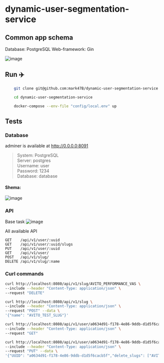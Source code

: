 # dynamic-user-segmentation-service

## Common app schema

Database: PostgreSQL
Web-framework: Gin

![image](https://github.com/mark47B/dynamic-user-segmentation-service/assets/43784470/79c8d544-3d6e-49ae-961f-e5ec9ca6e86f)


## Run ✈️

```bash
    git clone git@github.com:mark47B/dynamic-user-segmentation-service.git
```

```bash
    cd dynamic-user-segmentation-service
```

```bash
    docker-compose --env-file "config/local.env" up
```

## Tests 
### Database 

adminer is available at http://0.0.0.0:8091

> System: PostgreSQL </br>
> Server: postgres </br>
> Username: user </br>
> Password: 1234 </br>
> Database: database </br>

#### Shema: 
![image](https://github.com/mark47B/dynamic-user-segmentation-service/assets/43784470/294ec6b0-0da2-4ce8-8bbf-3bdd4a811e7e)

### API
Base task
![image](https://github.com/mark47B/dynamic-user-segmentation-service/assets/43784470/c1c63138-5196-4a91-8a4e-68b26f9291ec)

All available API
```
GET    /api/v1/user/:uuid
GET    /api/v1/user/:uuid/slugs  
PUT    /api/v1/user/:uuid     
GET    /api/v1/user/             
POST   /api/v1/slug/
DELETE /api/v1/slug/:name
```

### Curl commands

```bash
curl http://localhost:8080/api/v1/slug/AVITO_PERFORMANCE_VAS \
--include --header "Content-Type: application/json" \
--request "DELETE"
```

```bash
curl http://localhost:8080/api/v1/slug \
--include --header "Content-Type: application/json" \
--request "POST" --data \
'{"name": "AVITO_TEST_SLUG"}'
```


```bash
curl http://localhost:8080/api/v1/user/a0634d91-f178-4e86-9ddb-d1d5f6cacb5f \
--include --header "Content-Type: application/json" \
--request "GET"
```

```bash
curl http://localhost:8080/api/v1/user/a0634d91-f178-4e86-9ddb-d1d5f6cacb5f \
--include --header "Content-Type: application/json" \
--request "PUT" --data \
'{"UUID": "a0634d91-f178-4e86-9ddb-d1d5f6cacb5f","delete_slugs": ["AVITO_DISCOUNT_10", "AVITO_PERFORMANCE_VAS"], "add_slugs": ["AVITO_DISCOUNT_10", "AVITO_PERFORMANCE_VAS"]}'
```
